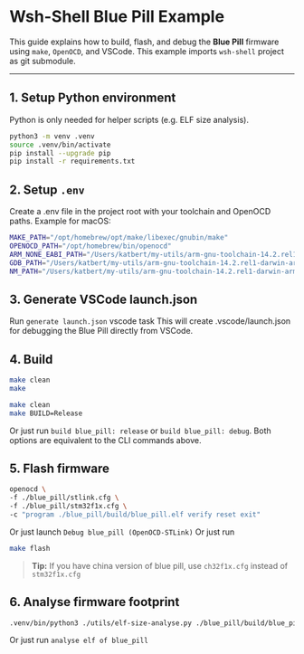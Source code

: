# Wsh-Shell Blue Pill Example

This guide explains how to build, flash, and debug the **Blue Pill** firmware using `make`, `OpenOCD`, and VSCode.
This example imports `wsh-shell` project as git submodule.

---

## 1. Setup Python environment

Python is only needed for helper scripts (e.g. ELF size analysis).

```bash
python3 -m venv .venv
source .venv/bin/activate
pip install --upgrade pip
pip install -r requirements.txt
```

## 2. Setup `.env`

Create a .env file in the project root with your toolchain and OpenOCD paths.
Example for macOS:

```bash
MAKE_PATH="/opt/homebrew/opt/make/libexec/gnubin/make"
OPENOCD_PATH="/opt/homebrew/bin/openocd"
ARM_NONE_EABI_PATH="/Users/katbert/my-utils/arm-gnu-toolchain-14.2.rel1-darwin-arm64-arm-none-eabi/bin"
GDB_PATH="/Users/katbert/my-utils/arm-gnu-toolchain-14.2.rel1-darwin-arm64-arm-none-eabi/bin/arm-none-eabi-gdb"
NM_PATH="/Users/katbert/my-utils/arm-gnu-toolchain-14.2.rel1-darwin-arm64-arm-none-eabi/bin/arm-none-eabi-nm"
```

## 3. Generate VSCode launch.json

Run `generate launch.json` vscode task
This will create .vscode/launch.json for debugging the Blue Pill directly from VSCode.

## 4. Build

```bash
make clean
make

make clean
make BUILD=Release
```

Or just run `build blue_pill: release` or `build blue_pill: debug`. Both options are equivalent to the CLI commands above.

## 5. Flash firmware

```bash
openocd \
-f ./blue_pill/stlink.cfg \
-f ./blue_pill/stm32f1x.cfg \
-c "program ./blue_pill/build/blue_pill.elf verify reset exit"
```

Or just launch `Debug blue_pill (OpenOCD-STLink)`
Or just run

```bash
make flash
```

> **Tip:** If you have china version of blue pill, use `ch32f1x.cfg` instead of `stm32f1x.cfg`

## 6. Analyse firmware footprint

```bash
.venv/bin/python3 ./utils/elf-size-analyse.py ./blue_pill/build/blue_pill.elf
```

Or just run `analyse elf of blue_pill`
